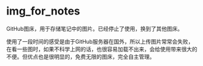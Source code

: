 # img_for_notes

GitHub图床，用于存储笔记中的图片。已经停止了使用，换到了其他图床。

使用了一段时间的感受是由于GitHub服务器在国外，所以上传图片常常会失败，在看一些图时，如果不科学上网的话，也很容易加载不出来，会给使用带来很大的不便。但优点也是很明显的，免费无限的图床，完全自主管理。
